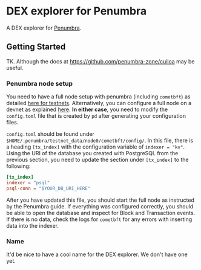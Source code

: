 # DEX explorer for Penumbra

A DEX explorer for [Penumbra](https://penumbra.zone/).

## Getting Started

TK. Although the docs at https://github.com/penumbra-zone/cuiloa may be useful.

### Penumbra node setup

You need to have a full node setup with penumbra (including `cometbft`) as detailed [here for testnets](https://guide.penumbra.zone/main/pd/join-testnet.html#joining-a-testnet).
Alternatively, you can configure a full node on a devnet as explained [here](https://guide.penumbra.zone/main/dev/devnet-quickstart.html).
**In either case**, you need to modify the `config.toml` file that is created by `pd` after generating your configuration files.

`config.toml` should be found under `$HOME/.penumbra/testnet_data/node0/cometbft/config/`. In this file, there is a heading `[tx_index]` with the configuration variable of `indexer = "kv"`.
Using the URI of the database you created with PostgreSQL from the previous section, you need to update the section under `[tx_index]` to the following:

```toml
[tx_index]
indexer = "psql"
psql-conn = "$YOUR_DB_URI_HERE"
```
After you have updated this file, you should start the full node as instructed by the Penumbra guide.
If everything was configured correctly, you should be able to open the database and inspect for Block and Transaction events.
If there is no data, check the logs for `cometbft` for any errors with inserting data into the indexer.

### Name

It'd be nice to have a cool name for the DEX explorer. We don't have one yet.
